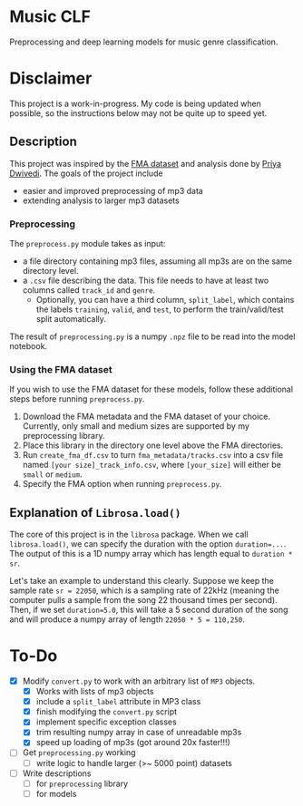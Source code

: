 # Music CLF
Preprocessing and deep learning models for music genre classification.

# Disclaimer

This project is a work-in-progress. My code is being updated when possible, so the
instructions below may not be quite up to speed yet.

## Description

This project was inspired by the [FMA dataset](https://github.com/mdeff/fma) and analysis done by [Priya Dwivedi](https://towardsdatascience.com/using-cnns-and-rnns-for-music-genre-recognition-2435fb2ed6af). The goals of the project
include
- easier and improved preprocessing of mp3 data
- extending analysis to larger mp3 datasets

### Preprocessing

The `preprocess.py` module takes as input:

- a file directory containing mp3 files, assuming all mp3s are on the
same directory level.
- a `.csv` file describing the data. This file needs to have at least two columns called `track_id` and `genre`.
	- Optionally, you can have a third column, `split_label`, which contains the labels `training`, `valid`, and `test`, to perform the train/valid/test split automatically.

The result of `preprocessing.py` is a numpy `.npz` file to be read into the model notebook.

### Using the FMA dataset
If you wish to use the FMA dataset for these models, follow these additional steps before running `preprocess.py`.

1. Download the FMA metadata and the FMA dataset of your choice. Currently, only small and medium sizes are supported by my preprocessing library.
2. Place this library in the directory one level above the FMA directories.
3. Run `create_fma_df.csv` to turn `fma_metadata/tracks.csv` into a csv file named `[your size]_track_info.csv`, where `[your_size]` will either be `small` or `medium`.
4. Specify the FMA option when running `preprocess.py`.


## Explanation of `Librosa.load()`

The core of this project is in the `librosa` package. When we call `librosa.load()`, we can
specify the duration with the option `duration=...`.
The output of this is a 1D numpy array which has length equal to `duration * sr`.

Let's take an example to understand this clearly. Suppose we keep the sample rate `sr = 22050`, which is a sampling rate of 22kHz (meaning the computer pulls a sample from the song 22 thousand times per second). Then, if we set `duration=5.0`, this will take a 5 second duration of the song and will produce a numpy array of length `22050 * 5 = 110,250`.


# To-Do

- [x] Modify `convert.py` to work with an arbitrary list of `MP3` objects.
	- [x] Works with lists of mp3 objects
	- [x] include a `split_label` attribute in MP3 class
	- [x] finish modifying the `convert.py` script
	- [x] implement specific exception classes
	- [x] trim resulting numpy array in case of unreadable mp3s
    - [x] speed up loading of mp3s (got around 20x faster!!!)
- [ ] Get `preprocessing.py` working
    - [ ] write logic to handle larger (>~ 5000 point) datasets
- [ ] Write descriptions
	- [ ] for `preprocessing` library
	- [ ] for models
